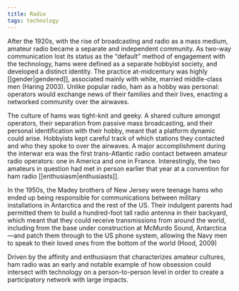```yaml
---
title: Radio
tags: technology
---
```


After the 1920s, with the rise of broadcasting and radio as a mass medium, amateur radio became a separate and independent community. As two-way communication lost its status as the “default” method of engagement with the technology, hams were defined as a separate hobbyist society, and developed a distinct identity. The practice at-midcentury was highly [[gender|gendered]], associated mainly with white, married middle-class men (Haring 2003). Unlike popular radio, ham as a hobby was personal: operators would exchange news of their families and their lives, enacting a networked community over the airwaves.

The culture of hams was tight-knit and geeky. A shared culture amongst operators, their separation from passive mass broadcasting, and their personal identification with their hobby, meant that a platform dynamic could arise. Hobbyists kept careful track of which stations they contacted and who they spoke to over the airwaves. A major accomplishment during the interwar era was the first trans-Atlantic radio contact between amateur radio operators: one in America and one in France. Interestingly, the two amateurs in question had met in person earlier that year at a convention for ham radio [[enthusiasm|enthusiasts]].

In the 1950s, the Madey brothers of New Jersey were teenage hams who ended up being responsible for communications between military installations in Antarctica and the rest of the US. Their indulgent parents had permitted them to build a hundred-foot tall radio antenna in their backyard, which meant that they could receive transmissions from around the world, including from the base under construction at McMurdo Sound, Antarctica—and patch them through to the US phone system, allowing the Navy men to speak to their loved ones from the bottom of the world (Hood, 2009)

Driven by the affinity and enthusiasm that characterizes amateur cultures, ham radio was an early and notable example of how obsession could intersect with technology on a person-to-person level in order to create a participatory network with large impacts.
